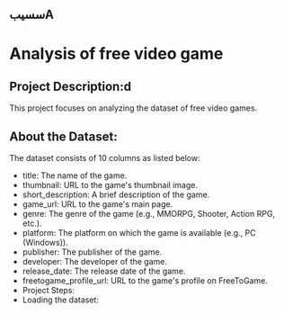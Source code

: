 ##  سسیبA
# Analysis of free video game
## Project Description:d
This project focuses on analyzing the dataset of free video games.

## About the Dataset:
The dataset consists of 10 columns as listed below:

- title: The name of the game.
- thumbnail: URL to the game's thumbnail image.
- short_description: A brief description of the game.
- game_url: URL to the game's main page.
- genre: The genre of the game (e.g., MMORPG, Shooter, Action RPG, etc.).
- platform: The platform on which the game is available (e.g., PC (Windows)).
- publisher: The publisher of the game.
- developer: The developer of the game.
- release_date: The release date of the game.
- freetogame_profile_url: URL to the game's profile on FreeToGame.
- Project Steps:
- Loading the dataset:
